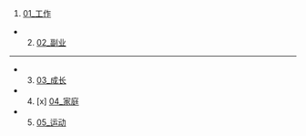 1. [01_工作](01_work.md)
- 2.  [02_副业](02_sideline.md)
- - -
-  3.  [03_成长](03.grower.md)
- 4. [x] [04_家庭](04.family.md)
- 5. [05_运动](05_soort.md)
